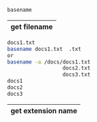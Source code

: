 

```txt
basename
```
| get filename |
|---|

```bash
docs1.txt
basename docs1.txt  .txt    
or    
basename -a /docs/docs1.txt
                  docs2.txt
                  docs3.txt
docs1
docs2
docs3   
```

|get extension name|
|---|

```bash 

```
